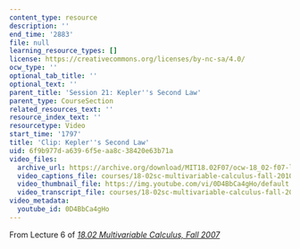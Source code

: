 ```yaml
---
content_type: resource
description: ''
end_time: '2883'
file: null
learning_resource_types: []
license: https://creativecommons.org/licenses/by-nc-sa/4.0/
ocw_type: ''
optional_tab_title: ''
optional_text: ''
parent_title: 'Session 21: Kepler''s Second Law'
parent_type: CourseSection
related_resources_text: ''
resource_index_text: ''
resourcetype: Video
start_time: '1797'
title: 'Clip: Kepler''s Second Law'
uid: 6f9b977d-a639-6f5e-aa8c-38420e63b71a
video_files:
  archive_url: https://archive.org/download/MIT18.02F07/ocw-18_02-f07-lec06_300k.mp4
  video_captions_file: courses/18-02sc-multivariable-calculus-fall-2010/0D4BbCa4gHo_captions.vtt
  video_thumbnail_file: https://img.youtube.com/vi/0D4BbCa4gHo/default.jpg
  video_transcript_file: courses/18-02sc-multivariable-calculus-fall-2010/0D4BbCa4gHo_transcript.pdf
video_metadata:
  youtube_id: 0D4BbCa4gHo
---
```


From Lecture 6 of [_18.02 Multivariable Calculus, Fall 2007_](/courses/18-02-multivariable-calculus-fall-2007/video_galleries/video-lectures)

